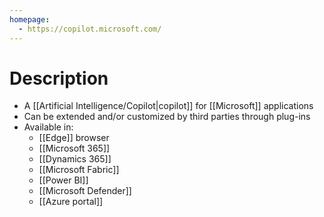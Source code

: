 ```yaml
---
homepage:
  - https://copilot.microsoft.com/
---
```

# Description
- A [[Artificial Intelligence/Copilot|copilot]] for [[Microsoft]] applications
- Can be extended and/or customized by third parties through plug-ins
- Available in:
	- [[Edge]] browser
	- [[Microsoft 365]]
	- [[Dynamics 365]]
	- [[Microsoft Fabric]]
	- [[Power BI]]
	- [[Microsoft Defender]]
	- [[Azure portal]]